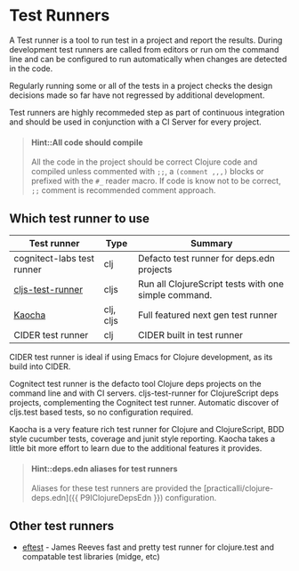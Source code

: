# Test Runners
A Test runner is a tool to run test in a project and report the results. During development test runners are called from editors or run om the command line and can be configured to run automatically when changes are detected in the code.

Regularly running some or all of the tests in a project checks the design decisions made so far have not regressed by additional development.

Test runners are highly recommeded step as part of continuous integration and should be used in conjunction with a CI Server for every project.

> #### Hint::All code should compile
> All the code in the project should be correct Clojure code and compiled unless commented with `;;`, a `(comment ,,,)` blocks or prefixed with the `#_` reader macro.  If code is know not to be correct, `;;` comment is recommended comment approach.


## Which test runner to use

| Test runner                                                    | Type      | Summary                                              |
|----------------------------------------------------------------|-----------|------------------------------------------------------|
| cognitect-labs test runner                                     | clj       | Defacto test runner for deps.edn projects            |
| [cljs-test-runner](https://github.com/Olical/cljs-test-runner) | cljs      | Run all ClojureScript tests with one simple command. |
| [Kaocha](https://github.com/lambdaisland/kaocha)               | clj, cljs | Full featured next gen test runner                   |
| CIDER test runner                                              | clj       | CIDER built in test runner                           |

CIDER test runner is ideal if using Emacs for Clojure development, as its build into CIDER.

Cognitect test runner is the defacto tool Clojure deps projects on the command line and with CI servers.  cljs-test-runner for ClojureScript deps projects, complementing the Cognitect test runner.  Automatic discover of cljs.test based tests, so no configuration required.

Kaocha is a very feature rich test runner for Clojure and ClojureScript, BDD style cucumber tests, coverage and junit style reporting.  Kaocha takes a little bit more effort to learn due to the additional features it provides.

> #### Hint::deps.edn aliases for test runners
> Aliases for these test runners are provided the [practicalli/clojure-deps.edn]({{ P9IClojureDepsEdn }}) configuration.


## Other test runners

* [eftest](https://github.com/weavejester/eftest) - James Reeves fast and pretty test runner for clojure.test and compatable test libraries (midge, etc)


<!-- ## Tools for Leiningen and Boot projects -->

<!-- * [lein-test-refresh](https://github.com/jakemcc/lein-test-refresh) - Leiningen plugin to run tests on file changes -->
<!-- * [humane-test-output](https://github.com/pjstadig/humane-test-output) - Leiningen plugin for more human readable test output with equality assertions diffed. -->
<!-- * [bat-test](https://github.com/metosin/bat-test) - test runner for boot projects -->



<!-- ClojureScrpt specific testing content -->
<!-- ## ClojureScript testing -->
<!-- * [cljs-test-display](https://github.com/bhauman/cljs-test-display) - visual display of in-browser ClojureScript test run -->
<!-- cljs-test-display is a ClojureScript library provide visual system feedback for web-based test runners.  It is already included in figwheel-main -->
<!-- If you have tests written with cljs.test and you can run them in the browser you can use cljs-test-display. -->
